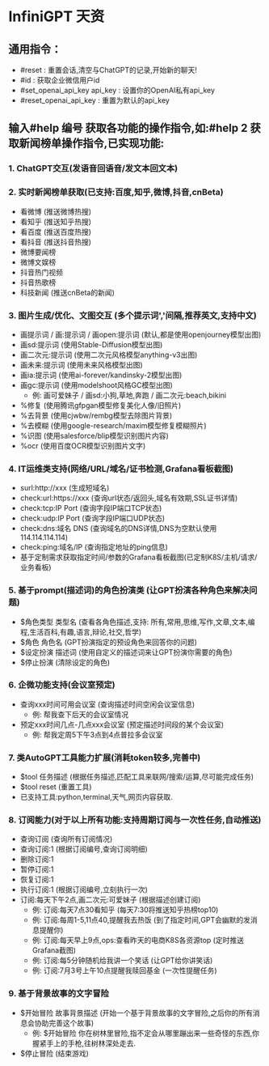 # InfiniGPT 天资

## 通用指令：
- #reset : 重置会话,清空与ChatGPT的记录,开始新的聊天!
- #id : 获取企业微信用户id
- #set_openai_api_key api_key : 设置你的OpenAI私有api_key
- #reset_openai_api_key : 重置为默认的api_key

## 输入#help 编号 获取各功能的操作指令,如:#help 2 获取新闻榜单操作指令,已实现功能:
### 1. ChatGPT交互(发语音回语音/发文本回文本)

### 2. 实时新闻榜单获取(已支持:百度,知乎,微博,抖音,cnBeta)
  - 看微博 (推送微博热搜)
  - 看知乎 (推送知乎热搜)
  - 看百度 (推送百度热搜)
  - 看抖音 (推送抖音热搜)
  - 微博要闻榜
  - 微博文娱榜
  - 抖音热门视频
  - 抖音热歌榜
  - 科技新闻 (推送cnBeta的新闻)

### 3. 图片生成/优化、文图交互 (多个提示词','间隔,推荐英文,支持中文)
 - 画提示词 / 画:提示词 / 画open:提示词 (默认,都是使用openjourney模型出图)
 - 画sd:提示词 (使用Stable-Diffusion模型出图)
 - 画二次元:提示词 (使用二次元风格模型anything-v3出图)
 - 画未来:提示词 (使用未来风格模型出图)
 - 画ia:提示词 (使用ai-forever/kandinsky-2模型出图)
 - 画gc:提示词 (使用modelshoot风格GC模型出图)
   - 例: 画可爱妹子 / 画sd:小狗,草地,奔跑 / 画二次元:beach,bikini
 - %修复   (使用腾讯gfpgan模型修复美化人像/旧照片)
 - %去背景 (使用cjwbw/rembg模型去除图片背景)
 - %去模糊 (使用google-research/maxim模型修复模糊照片)
 - %识图   (使用salesforce/blip模型识别图片内容)
 - %ocr    (使用百度OCR模型识别图片文字)

### 4. IT运维类支持(网络/URL/域名/证书检测,Grafana看板截图)
 - surl:http://xxx (生成短域名)
 - check:url:https://xxx (查询url状态/返回头,域名有效期,SSL证书详情)
 - check:tcp:IP Port (查询字段IP端口TCP状态)
 - check:udp:IP Port (查询字段IP端口UDP状态)
 - check:dns:域名 DNS (查询域名的DNS详情,DNS为空默认使用114.114.114.114)
 - check:ping:域名/IP (查询指定地址的ping信息)
 - 基于定制需求获取指定时间/参数的Grafana看板截图(已定制K8S/主机/请求/业务看板)

### 5. 基于prompt(描述词)的角色扮演类 (让GPT扮演各种角色来解决问题)
 - $角色类型 类型名 (查看各角色描述,支持: 所有,常用,思维,写作,文章,文本,编程,生活百科,有趣,语言,辩论,社交,哲学)
 - $角色 角色名 (GPT扮演指定的预设角色来回答你的问题)
 - $设定扮演 描述词 (使用自定义的描述词来让GPT扮演你需要的角色)
 - $停止扮演 (清除设定的角色)

### 6. 企微功能支持(会议室预定)
 - 查询xxx时间可用会议室 (查询描述时间空闲会议室信息)
   - 例: 帮我查下后天的会议室情况
 - 预定xxx时间几点-几点xxx会议室 (预定描述时间段的某个会议室)
   - 例: 帮我定周5下午3点到4点普拉多会议室

### 7. 类AutoGPT工具能力扩展(消耗token较多,完善中)
 - $tool 任务描述 (根据任务描述,匹配工具来联网/搜索/运算,尽可能完成任务)
 - $tool reset (重置工具)
 - 已支持工具:python,terminal,天气,网页内容获取.

### 8. 订阅能力(对于以上所有功能:支持周期订阅与一次性任务,自动推送)
 - 查询订阅 (查询所有订阅情况)
 - 查询订阅:1 (根据订阅编号,查询订阅明细)
 - 删除订阅:1
 - 暂停订阅:1
 - 恢复订阅:1
 - 执行订阅:1 (根据订阅编号,立刻执行一次)
 - 订阅:每天下午2点,画二次元:可爱妹子 (根据描述创建订阅)
   - 例: 订阅:每天7点30看知乎 (每天7:30将推送知乎热榜top10)
   - 例: 订阅:每周1-5,11点40,提醒我去热饭 (到了指定时间,GPT会幽默的发消息提醒你)
   - 例: 订阅:每天早上9点,ops:查看昨天的电商K8S各资源top (定时推送Grafana截图)
   - 例: 订阅:每5分钟随机给我讲一个笑话 (让GPT给你讲笑话)
   - 例: 订阅:7月3号上午10点提醒我赎回基金 (一次性提醒任务)

### 9. 基于背景故事的文字冒险
 - $开始冒险 故事背景描述 (开始一个基于背景故事的文字冒险,之后你的所有消息会协助完善这个故事)
   - 例: $开始冒险 你在树林里冒险,指不定会从哪里蹦出来一些奇怪的东西,你握紧手上的手枪,往树林深处走去.
 - $停止冒险 (结束游戏)
